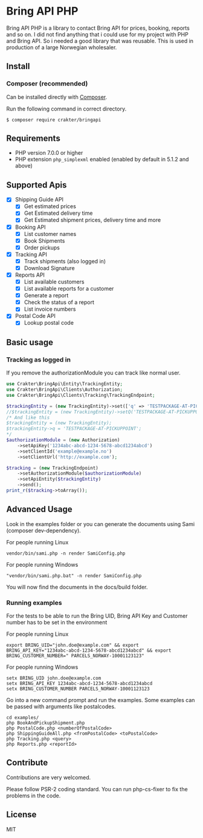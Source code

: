 # Bring API PHP

Bring API PHP is a library to contact Bring API for prices, booking, reports and so on.
I did not find anything that i could use for my project with PHP and Bring API. So i needed a good library that was reusable.
This is used in production of a large Norwegian wholesaler.

## Install

### Composer (recommended)

Can be installed directly with [Composer](https://getcomposer.org/).

Run the following command in correct directory.
```
$ composer require crakter/bringapi
```

## Requirements

* PHP version 7.0.0 or higher
* PHP extension `php_simplexml` enabled (enabled by default in 5.1.2 and above)

## Supported Apis

- [x] Shipping Guide API
    - [x] Get estimated prices
    - [x] Get Estimated delivery time
    - [x] Get Estimated shipment prices, delivery time and more
- [x] Booking API
    - [x] List customer names
    - [x] Book Shipments
    - [x] Order pickups
- [x] Tracking API
    - [x] Track shipments (also logged in)
    - [x] Download Signature
- [x] Reports API
    - [x] List available customers
    - [x] List available reports for a customer
    - [x] Generate a report
    - [x] Check the status of a report
    - [x] List invoice numbers
- [x] Postal Code API
    - [x] Lookup postal code

## Basic usage

### Tracking as logged in

If you remove the authorizationModule you can track like normal user.

```php
use Crakter\BringApi\Entity\TrackingEntity;
use Crakter\BringApi\Clients\Authorization;
use Crakter\BringApi\Clients\Tracking\TrackingEndpoint;

$trackingEntity = (new TrackingEntity)->set(['q' => 'TESTPACKAGE-AT-PICKUPPOINT']); // Can be used like this
//$trackingEntity = (new TrackingEntity)->setQ('TESTPACKAGE-AT-PICKUPPOINT'); // Can also be used like this
/* And like this
$trackingEntity = (new TrackingEntity);
$trackingEntity->q = 'TESTPACKAGE-AT-PICKUPPOINT';
*/
$authorizationModule = (new Authorization)
    ->setApiKey('1234abc-abcd-1234-5678-abcd1234abcd')
    ->setClientId('example@example.no')
    ->setClientUrl('http://example.com');

$tracking = (new TrackingEndpoint)
    ->setAuthorizationModule($authorizationModule)
    ->setApiEntity($trackingEntity)
    ->send();
print_r($tracking->toArray());
```

## Advanced Usage

Look in the examples folder or you can generate the documents using Sami (composer dev-dependency).

For people running Linux

```
vendor/bin/sami.php -n render SamiConfig.php
```

For people running Windows

```
"vendor/bin/sami.php.bat" -n render SamiConfig.php
```

You will now find the documents in the docs/build folder.

### Running examples

For the tests to be able to run the Bring UID, Bring API Key and Customer number has to be set in the environment

For people running Linux

```
export BRING_UID="john.doe@example.com" && export BRING_API_KEY="1234abc-abcd-1234-5678-abcd1234abcd" && export BRING_CUSTOMER_NUMBER="	PARCELS_NORWAY-10001123123"
```

For people running Windows

```
setx BRING_UID john.doe@example.com
setx BRING_API_KEY 1234abc-abcd-1234-5678-abcd1234abcd
setx BRING_CUSTOMER_NUMBER PARCELS_NORWAY-10001123123
```

Go into a new command prompt and run the examples.
Some examples can be passed with arguments like postalcodes.
```
cd examples/
php BookAndPickupShipment.php
php PostalCode.php <numberOfPostalCode>
php ShippingGuideAll.php <fromPostalCode> <toPostalCode>
php Tracking.php <query>
php Reports.php <reportId>
```

## Contribute

Contributions are very welcomed.

Please follow PSR-2 coding standard. You can run php-cs-fixer to fix the problems in the code.

## License

MIT

